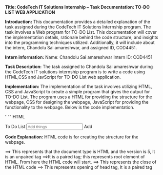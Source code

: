 **Title: CodeTech IT Solutions Internship – Task Documentation: TO-DO LIST WEB APPLICATION**

**Introduction:** 
This documentation provides a detailed explanation of the task assigned during the CodeTech IT Solutions Internship program. The task involves a Web program for TO-DO List. This documentation will cover the implementation details, rationale behind the code structure, and insights into the programming techniques utilized. Additionally, it will include about the intern, Chandolu Sai amareshwar, and assigned ID, COD4451. 

**Intern information:**
Name: Chandolu Sai amareshwar 
Intern ID: COD4451

**Task Description:**
The task assigned to Chandolu Sai amareshwar during the CodeTech IT solutions internship program is to write a code using HTML,CSS and JavScript for TO-DO List web application.

**Implementation:**
The implementation of the task involves utilizing HTML, CSS and JavaScript to create a simple program that gives the output for TO-DO List. The program uses a HTML for providing the structure for the webpage, CSS for designing the webpage, JavaScript for providing the functionality to the webpage. Below is the code implementation.


' ' ' HTML
<!DOCTYPE html> 
<html> 
<head> 
<meta name="viewport" content="width=device-width, initial-scale=1">
</head> 
<body> 
<divid="myDIV" class="header"> 
 <h2style="margin:5px">To Do List</h2> 
 <input type="text" id="myInput" placeholder="Add things"> 
 <span onclick="newElement()" class="addBtn">Add</span> 
</div> 
<ul id="myUL"> 
 
</ul> 

**Code Explanation:**
HTML code is for creating the structure for the webpage. 
<!DOCTYPE html> ==> This represents that the document type is HTML and the version is 5, It is an unpaired tag 
<html> </html> ==>It is a paired tag; this represents root element of HTML. From here the HTML code will start. 
</html> ==> This represents the close of the HTML code 
<head>==> This represents opening of head tag, It is a paired tag 
<title> ==>This represents the title of the webpage 
<body> ==>It is a opening of the body region. It acts as a container for the content which must be visible on the 
webpage, It is a paired tag. 
</body> ==>It represents closing of the body. 
<div id="myDIV" class="header">: This is a <div> element with the id "myDIV" and the class "header". 
It's used to group the elements together. The class "header" suggests it's likely meant for styling purposes.
<h2 style="margin:5px">To Do List</h2>: This is a level 2 heading (<h2>) displaying the text "To Do List". 
The inline style margin:5px adds a margin of 5 pixels around the heading.
<input type="text" id="myInput" placeholder="Add things">: This is an <input> element of type "text" with the id 
"myInput". It serves as a text field where users can input tasks to add to the to-do list. The placeholder text "Add things" suggests what users should input.
 
  '''CSS
<style> body { margin: 0; 
min-width: 250px; 
} 
*{ box-sizing: border-box; 
} 
ul { margin: 0; padding: 0; 
} 
ul li { 
cursor: pointer; 
position: relative; padding: 12px 8px 
12px 40px; list-style-type: none; 
background: #eee; font-size: 18px; 
transition: 0.2s; 
-webkit-user-select: none; 
-moz-user-select: none; 
-ms-user-select: none; 
user-select: none; 
} 
ul li:nth-child(odd) { background: white; 
} 
ul li.checked { background:gray; 
color:white; 
 text-decoration: underline; 
} 
ul li.checked::before { content: ''; position: absolute; 
border-color:white; 
border-style: solid; 
border-width: 0 2px 2px 0; 
top: 10px; 
left: 16px; 
transform: rotate(45deg); 
height: 15px; 
width: 7px; 
} 
.close { 
position: absolute; 
right: 0; 
top: 0; 
padding: 12px 16px 12px 16px; 
} 
.close:hover { 
background-color:pink; 
color: white; 
} 
.header { 
background-color:blue; padding: 
30px 40px; color: white; 
text-align: center; 
} 
.header:after { content: ""; 
display: table; clear: both; 
} 
input { 
margin: 0; 
border: none; borderradius: 0; width: 75%; 
padding: 10px; float: left; 
font-size: 16px; 
} 
.addBtn { 
padding: 10px; width: 25%; 
background:gray; color: 
#b3a9a9; float: left; 
text-align: center; fontsize: 16px; cursor: pointer; 
transition: 0.3s; borderradius: 0; 
} 
.addBtn:hover { 
 background-color: #bbb; 
} 
</style> 

**Code Explanation:**
CSS is used to decorate the webpage ,to decorate the webpage Style tag is used,inside the style tag we have to give the requirements. 
Body and General Styles:
• margin: 0: Removes default margin.
• min-width: 250px;: Specifies the minimum width of the body.
• box-sizing: border-box;: Ensures that padding and border are included in the element's total width and height.
Unordered List (ul):
• margin: 0; padding: 0;: Removes default margin and padding.
List Items (ul li):
• cursor: pointer;: Changes cursor to pointer when hovering over list items.
• position: relative;: Allows positioning relative to the parent element.
• padding: 12px 8px 12px 40px;: Sets padding for list items.
• list-style-type: none;: Removes default list bullet points.
• background: #eee;: Sets background color for list items.
• font-size: 18px;: Sets font size for list items.
• transition: 0.2s;: Adds a smooth transition effect.
• user-select: none;: Prevents text selection.
Odd List Items (ul li:nth-child(odd)):
• background: white;: Sets background color for odd list items.
Checked List Items (ul li.checked):
• background: gray; color: white;: Sets background and text color for checked items.
• text-decoration: underline;: Underlines checked items.
Checked List Item Before (ul li.checked::before):
• Adds a checkmark symbol before checked items using CSS pseudo-elements.
Close Button (.close):
• position: absolute; right: 0; top: 0;: Positions the close button to the top right corner of the list item.
• padding: 12px 16px 12px 16px;: Sets padding for the close button.
• background-color: pink; color: white;: Defines colors for the close button on hover.
Header (.header):
• background-color: blue;: Sets background color for the header.
• padding: 30px 40px;: Sets padding for the header.
• color: white;: Sets text color for the header.
• text-align: center;: Centers the text within the header.
Input Field (input):
• margin: 0; border: none; border-radius: 0;: Resets default input styles.
• width: 75%; padding: 10px; float: left;: Sets width, padding, and float for the input field.
• font-size: 16px;: Sets font size for the input field.
Add Button (.addBtn):
• padding: 10px; width: 25%;: Sets padding and width for the add button.
• background: gray; color: #b3a9a9;: Sets background and text color for the add button
• cursor: pointer;: Changes cursor to pointer when hovering over the add button.
• transition: 0.3s;: Adds a smooth transition effect for the add button.
• border-radius: 0;: Sets border-radius to 0 for the add button.
 
'''JavaScript
<script> 
var myNodelist = document.getElementsByTagName("LI"); 
var i; 
for (i = 0; i < myNodelist.length; i++) { 
var span = document.createElement("SPAN"); 
var txt = document.createTextNode("\u00D7"); span.className = "close"; 
span.appendChild(txt); 
myNodelist[i].appendChild(span); 
} 
var close = document.getElementsByClassName("close"); var i; 
for (i = 0; i < close.length; i++) 
{ close[i].onclick = function() { 
var div = this.parentElement; 
 div.style.display = "none"; 
 } 
} 
var list = document.querySelector('ul'); list.addEventListener('click', 
function(ev) { 
if(ev.target.tagName === 'LI') { ev.target.classList.toggle('checked'); 
 } 
}, false); 
function newElement() { 
var li = document.createElement("li"); 
var inputValue = document.getElementById("myInput").value; var t = 
document.createTextNode(inputValue); li.appendChild(t); 
if (inputValue === '') { 
alert("You must write something!"); 
 } else { document.getElementById("myUL").appendChild(li); 
 } 
document.getElementById("myInput").value = ""; 
var span = document.createElement("SPAN"); var txt = 
document.createTextNode("\u00D7"); span.className = 
"close"; span.appendChild(txt); 
li.appendChild(span); 
for (i = 0; i < close.length; i++) { close[i].onclick = 
function() { var div = this.parentElement; 
div.style.display = "none"; 
 } 
 } 
} 
</script> 

**Code Explanation:** 
JavaScript code is for providing the functionality for the webpage. 
Creating Close Buttons:
• The script starts by getting all the list items (LI) on the page.
• For each list item, it creates a SPAN element which will serve as a close button.
• The close button is represented by the Unicode character "\u00D7", which is the multiplication sign (×).
• The close button is given a class name "close" and appended to each list item.
Closing List Items:
• It then selects all elements with the class name "close".
• For each close button, an onclick event listener is attached.
• When a close button is clicked, it finds the parent element (the list item) and sets its display style to "none", 
effectively hiding it from view.
Checking and Unchecking Items:
• It selects the ul element (the parent of all list items) and adds a click event listener to it.
• When a click event occurs within the ul element, it checks if the clicked element is a list item (LI).
• If the clicked element is a list item, it toggles the class "checked" on that element. This class is used to visually 
mark items as checked.
Adding New Items:
• The newElement() function is defined, which is called when the user wants to add a new item.
• It starts by creating a new LI element and retrieving the value of the input field with the id "myInput".
• If the input field is empty, it displays an alert prompting the user to write something.
• If the input field is not empty, it creates a text node with the input value and appends it to the new LI element.
• The new LI element is then appended to the ul element with the id "myUL".
• After adding the new list item, it clears the input field.
• Finally, it creates a close button for the new list item in the same way as described earlier and attaches an onclick 
event listener to it for closing functionality.

**Rationale:**
The program utilizes the HTML code for providing the structure for the webpage, CSS Code provides the 
decoration for the web page for looking more attractive and JavaScript code provides the functionality for the web page so that it works effectively.

**Conclusion:**
In conclusion, the task assigned to Chandolu Sai amareshwar during the CodeTech IT solutions internship program involved writing a code using Web technologies to provide a webpage for TO-DO List. The implemented solution successfully accomplishes this task using HTML, CSS and JavaScript. This documentation provides insights into implementation details, code explanation, and rationale behind the chosen approach. Chandolu Sai amareshwar with Intern ID COD4451, has effectively completed this task as part of the internship program. 

This concludes the documentation for the task “TO-DO List Web application” assigned during the CodeTech IT Solutions internship program. 
